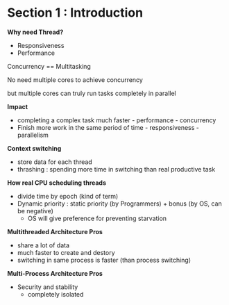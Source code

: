 # Section 1 : Introduction

**Why need Thread?**

- Responsiveness
- Performance

Concurrency == Multitasking

No need multiple cores to achieve concurrency

but multiple cores can truly run tasks completely in parallel

**Impact**

- completing a complex task much faster - performance - concurrency
- Finish more work in the same period of time - responsiveness - parallelism

**Context switching**

- store data for each thread
- thrashing : spending more time in switching than real productive task

**How real CPU scheduling threads**

- divide time by epoch (kind of term)
- Dynamic priority : static priority (by Programmers) + bonus (by OS, can be negative)
    - OS will give preference for preventing starvation

**Multithreaded Architecture Pros**

- share a lot of data
- much faster to create and destory
- switching in same process is faster (than process switching)

**Multi-Process Architecture Pros**

- Security and stability
    - completely isolated